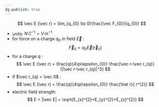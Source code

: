 ```yaml
---
dg-publish: true
---
```

$$
\vec E (\vec r) = \lim_{q_{0} \to 0}\frac{\vec F_{0}}{q_{0}}
$$
- units: $N \, C^{-1} = V \, m^{-1}$
- for force on a charge $q_{0}$ in field $\vec E$ :
$$
\vec F_{0} = q_{0} \vec E(\vec r_{0})
$$
- for a charge $q$ :
$$
\vec E (\vec r) = \frac{q}{4\pi\epsilon_{0}} \frac{\vec r-\vec r_{q}}{|\vec r-\vec r_{q}|^3}
$$
- if $\vec r_{q} = \vec 0$ :
$$
\vec E (\vec r) = \frac{q}{4\pi\epsilon_{0}} \frac{\hat r}{ r^{2}}
$$
- electric field strength:
$$
E = |\vec E| = \sqrt{E_{x}^{2}+E_{y}^{2}+E_{z}^{2}}
$$
